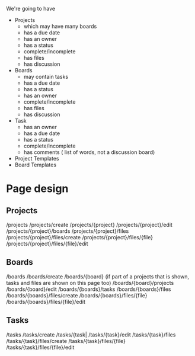 We're going to have 

* Projects
  * which may have many boards
  * has a due date
  * has an owner
  * has a status
  * complete/incomplete
  * has files
  * has discussion
* Boards
  * may contain tasks
  * has a due date
  * has a status
  * has an owner
  * complete/incomplete
  * has files
  * has discussion
* Task
  * has an owner
  * has a due date
  * has a status
  * complete/incomplete
  * has comments ( list of words, not a discussion board)
* Project Templates
* Board Templates



# Page design

## Projects
/projects
/projects/create
/projects/{project}
/projects/{project}/edit
/projects/{project}/boards
/projects/{project}/files
/projects/{project}/files/create
/projects/{project}/files/{file}
/projects/{project}/files/{file}/edit

## Boards
/boards
/boards/create
/boards/{board} (if part of a projects that is shown, tasks and files are shown on this page too)
/boards/{board}/projects
/boards/{board}/edit
/boards/{boards}/tasks
/boards/{boards}/files
/boards/{boards}/files/create
/boards/{boards}/files/{file}
/boards/{boards}/files/{file}/edit

## Tasks
/tasks
/tasks/create
/tasks/{task|
/tasks/{task}/edit
/tasks/{task}/files
/tasks/{task}/files/create
/tasks/{task}/files/{file}
/tasks/{task}/files/{file}/edit
